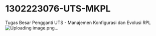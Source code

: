 # 1302223076-UTS-MKPL
Tugas Besar Pengganti UTS - Manajemen Konfigurasi dan Evolusi RPL
![Uploading image.png…]()
